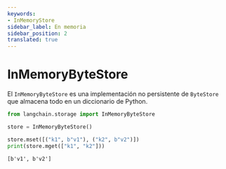 ```yaml
---
keywords:
- InMemoryStore
sidebar_label: En memoria
sidebar_position: 2
translated: true
---
```


# InMemoryByteStore

El `InMemoryByteStore` es una implementación no persistente de `ByteStore` que almacena todo en un diccionario de Python.

```python
from langchain.storage import InMemoryByteStore

store = InMemoryByteStore()

store.mset([("k1", b"v1"), ("k2", b"v2")])
print(store.mget(["k1", "k2"]))
```

```output
[b'v1', b'v2']
```

